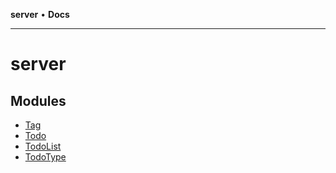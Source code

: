 **server** • **Docs**

***

# server

## Modules

- [Tag](Tag/README.md)
- [Todo](Todo/README.md)
- [TodoList](TodoList/README.md)
- [TodoType](TodoType/README.md)
